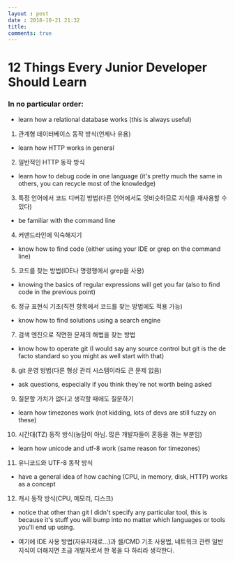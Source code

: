 ```yaml
---
layout : post
date : 2018-10-21 21:32
title:
comments: true
---
```


# 12 Things Every Junior Developer Should Learn

### In no particular order:

* learn how a relational database works (this is always useful)
1. 관계형 데이터베이스 동작 방식(언제나 유용)

* learn how HTTP works in general
2. 일반적인 HTTP 동작 방식

* learn how to debug code in one language (it's pretty much the same in others, you can recycle most of the knowledge)
3. 특정 언어에서 코드 디버깅 방법(다른 언어에서도 엇비슷하므로 지식을 재사용할 수 있다)

* be familiar with the command line
4. 커맨드라인에 익숙해지기

* know how to find code (either using your IDE or grep on the command line)
5. 코드를 찾는 방법(IDE나 명령행에서 grep을 사용)

* knowing the basics of regular expressions will get you far (also to find code in the previous point)
6. 정규 표현식 기초(직전 항목에서 코드를 찾는 방법에도 적용 가능)

* know how to find solutions using a search engine
7. 검색 엔진으로 직면한 문제의 해법을 찾는 방법

* know how to operate git (I would say any source control but git is the de facto standard so you might as well start with that)
8. git 운영 방법(다른 형상 관리 시스템이라도 큰 문제 없음)

* ask questions, especially if you think they're not worth being asked
9. 질문할 가치가 없다고 생각할 때에도 질문하기

* learn how timezones work (not kidding, lots of devs are still fuzzy on these)
10. 시간대(TZ) 동작 방식(농담이 아님. 많은 개발자들이 혼동을 겪는 부분임)

* learn how unicode and utf-8 work (same reason for timezones)
11. 유니코드와 UTF-8 동작 방식

* have a general idea of how caching (CPU, in memory, disk, HTTP) works as a concept
12. 캐시 동작 방식(CPU, 메모리, 디스크)

* notice that other than git I didn't specify any particular tool, this is because it's stuff you will bump into no matter which languages or tools you'll end up using.
- 여기에 IDE 사용 방법(자유자재로...)과 셸/CMD 기초 사용법, 네트워크 관련 일반 지식이 더해지면 초급 개발자로서 한 몫을 다 하리라 생각한다.